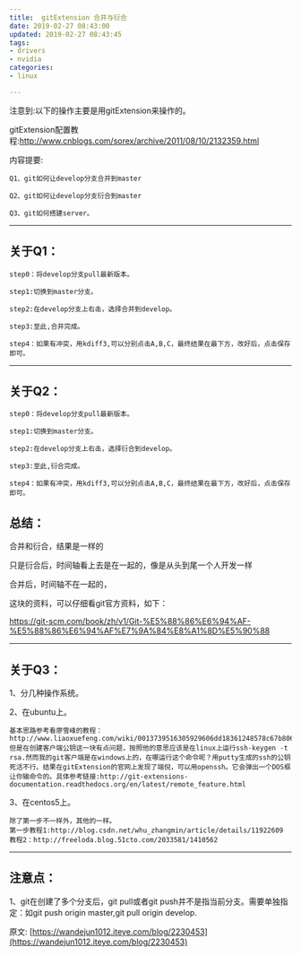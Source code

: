 ```yaml
---
title:  gitExtension 合并与衍合
date: 2019-02-27 08:43:00
updated: 2019-02-27 08:43:45
tags: 
- drivers
- nvidia
categories: 
- linux

---
```

注意到:以下的操作主要是用gitExtension来操作的。

gitExtension配置教程:http://www.cnblogs.com/sorex/archive/2011/08/10/2132359.html

内容提要:
```
Q1、git如何让develop分支合并到master

Q2、git如何让develop分支衍合到master

Q3、git如何搭建server。
```
-----------------------------------------------------------------------------------


<!--more-->


## 关于Q1：
```
step0：将develop分支pull最新版本。

step1:切换到master分支。

step2:在develop分支上右击，选择合并到develop。

step3:至此,合并完成。

step4：如果有冲突，用kdiff3,可以分别点击A,B,C，最终结果在最下方，改好后，点击保存即可。
```
-----------------------------------------------------------------------------------

## 关于Q2：
```
step0：将develop分支pull最新版本。

step1:切换到master分支。

step2:在develop分支上右击，选择衍合到develop。

step3:至此,衍合完成。

step4：如果有冲突，用kdiff3,可以分别点击A,B,C，最终结果在最下方，改好后，点击保存即可。
```
## 总结：

合并和衍合，结果是一样的

只是衍合后，时间轴看上去是在一起的，像是从头到尾一个人开发一样

合并后，时间轴不在一起的，

这块的资料，可以仔细看git官方资料，如下：

https://git-scm.com/book/zh/v1/Git-%E5%88%86%E6%94%AF-%E5%88%86%E6%94%AF%E7%9A%84%E8%A1%8D%E5%90%88


-----------------------------------------------------------------------------------

## 关于Q3：

1、分几种操作系统。

2、在ubuntu上。

    基本思路参考看廖雪峰的教程：http://www.liaoxuefeng.com/wiki/0013739516305929606dd18361248578c67b8067c8c017b000/00137583770360579bc4b458f044ce7afed3df579123eca000
    但是在创建客户端公钥这一块有点问题，按照他的意思应该是在linux上运行ssh-keygen -t rsa.然而我的git客户端是在windows上的，在哪运行这个命令呢？用putty生成的ssh的公钥死活不行。结果在gitExtension的官网上发现了端倪，可以用openssh。它会弹出一个DOS框让你输命令的。具体参考链接:http://git-extensions-documentation.readthedocs.org/en/latest/remote_feature.html

3、在centos5上。

    除了第一步不一样外，其他的一样。
    第一步教程1:http://blog.csdn.net/whu_zhangmin/article/details/11922609
    教程2：http://freeloda.blog.51cto.com/2033581/1410562


 -----------------------------------------------------------------------------------


## 注意点：

1、git在创建了多个分支后，git pull或者git push并不是指当前分支。需要单独指定：如git push origin master,git pull origin develop.

原文: [https://wandejun1012.iteye.com/blog/2230453](https://wandejun1012.iteye.com/blog/2230453)